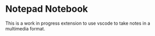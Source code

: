 # Notepad Notebook

This is a work in progress extension to use vscode to take notes in a multimedia format.
